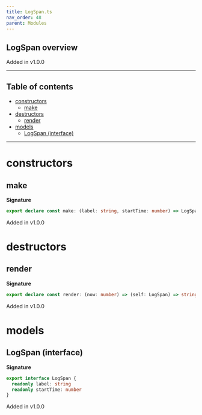 ```yaml
---
title: LogSpan.ts
nav_order: 48
parent: Modules
---
```


## LogSpan overview

Added in v1.0.0

---

<h2 class="text-delta">Table of contents</h2>

- [constructors](#constructors)
  - [make](#make)
- [destructors](#destructors)
  - [render](#render)
- [models](#models)
  - [LogSpan (interface)](#logspan-interface)

---

# constructors

## make

**Signature**

```ts
export declare const make: (label: string, startTime: number) => LogSpan
```

Added in v1.0.0

# destructors

## render

**Signature**

```ts
export declare const render: (now: number) => (self: LogSpan) => string
```

Added in v1.0.0

# models

## LogSpan (interface)

**Signature**

```ts
export interface LogSpan {
  readonly label: string
  readonly startTime: number
}
```

Added in v1.0.0
